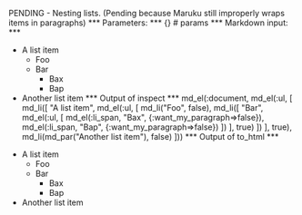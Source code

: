PENDING - Nesting lists. (Pending because Maruku still improperly wraps items in paragraphs)
*** Parameters: ***
{} # params 
*** Markdown input: ***
*   A list item
    * Foo
    * Bar
      * Bax
      * Bap
*   Another list item
*** Output of inspect ***
md_el(:document, md_el(:ul, [
	md_li([
	"A list item",
	md_el(:ul, [
	md_li("Foo", false),
	md_li([
	"Bar",
	md_el(:ul, [
	md_el(:li_span, "Bax", {:want_my_paragraph=>false}),
	md_el(:li_span, "Bap", {:want_my_paragraph=>false})
])
], true)
])
], true),
	md_li(md_par("Another list item"), false)
]))
*** Output of to_html ***
<ul>
<li>A list item

<ul>
<li>Foo</li>

<li>Bar

<ul>
<li>Bax</li>

<li>Bap</li>
</ul>
</li>
</ul>
</li>

<li>Another list item</li>
</ul>
